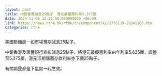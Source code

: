 ```yaml
---
layout: post
title: 中銀香港減息25點子　港元最優惠利率5.375厘
date: 2024-11-08 12:26:50.000000000 +08:00
link: https://news.rthk.hk/rthk/ch/component/k2/1778130-20241108.htm
categories: rthk
---
```


美國聯儲局一如市場預期減息25點子。

中銀香港及滙豐銀行宣布減息25點子，將港元最優惠利率由年利率5.625厘，調整至5.375厘。港元活期儲蓄存款利率亦下調25點子。

有關調整都是下星期一起生效。
